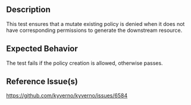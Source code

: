 ## Description

This test ensures that a mutate existing policy is denied when it does not have corresponding permissions to generate the downstream resource.

## Expected Behavior

The test fails if the policy creation is allowed, otherwise passes.


## Reference Issue(s)

https://github.com/kyverno/kyverno/issues/6584